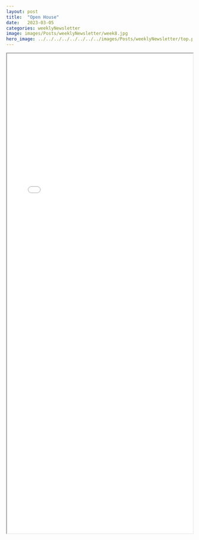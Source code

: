 ```yaml
---
layout: post
title:  "Open House"
date:   2023-03-05
categories: weeklyNewsletter
image: images/Posts/weeklyNewsletter/week8.jpg
hero_image: ../../../../../../../../images/Posts/weeklyNewsletter/top.png
---
```



<iframe src="{{ site.baseurl }}/BroncoBulletin/The Broncobots Bulletin 8.pdf" width="100%" height="1300em">
    </iframe>

